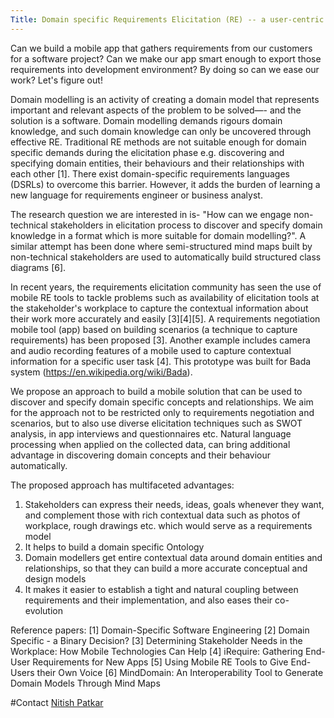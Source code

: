 ```yaml
---
Title: Domain specific Requirements Elicitation (RE) -- a user-centric approach
---
```


Can we build a mobile app that gathers requirements from our customers for a software project? Can we make our app smart enough to export those requirements into development environment? By doing so can we ease our work? Let's figure out! 

Domain modelling is an activity of creating a domain model that represents important and relevant aspects of the problem to be solved&mdash;- and the solution is a software. Domain modelling demands rigours domain knowledge, and such domain knowledge can only be uncovered through effective RE. Traditional RE methods are not suitable enough for domain specific demands during the elicitation phase e.g. discovering and specifying domain entities, their behaviours and their relationships with each other [1]. There exist domain-specific requirements languages (DSRLs) to overcome this barrier. However, it adds the burden of learning a new language for requirements engineer or business analyst.

The research question we are interested in is- "How can we engage non-technical stakeholders in elicitation process to discover and specify domain knowledge in a format which is more suitable for domain modelling?". A similar attempt has been done where semi-structured mind maps built by non-technical stakeholders are used to automatically build structured class diagrams [6].


In recent years, the requirements elicitation community has seen the use of mobile RE tools to tackle problems such as availability of elicitation tools at the stakeholder's workplace to capture the contextual information about their work more accurately and easily [3][4][5].  A requirements negotiation mobile tool (app) based on building scenarios (a technique to capture requirements) has been proposed [3]. Another example includes camera and audio recording features of a mobile used to capture contextual information for a specific user task [4]. This prototype was built for Bada system (https://en.wikipedia.org/wiki/Bada).


We propose an approach to build a mobile solution that can be used to discover and specify domain specific concepts and relationships. We aim for the approach not to be restricted only to requirements negotiation and scenarios, but to also use diverse elicitation techniques such as SWOT analysis, in app interviews and questionnaires etc. Natural language processing when applied on the collected data, can bring additional advantage in discovering domain concepts and their behaviour automatically.


The proposed approach has multifaceted advantages:
1. Stakeholders can express their needs, ideas, goals whenever they want, and complement those with rich contextual data such as photos of workplace, rough drawings etc. which would serve as a requirements model
2. It helps to build a domain specific Ontology
3. Domain modellers get entire contextual data around domain entities and relationships, so that they can build a more accurate conceptual and design models
4. It makes it easier to establish a tight and natural coupling between requirements and their implementation, and also eases their co-evolution

Reference papers:
[1] Domain-Specific Software Engineering
[2] Domain Specific - a Binary Decision?
[3] Determining Stakeholder Needs in the Workplace: How Mobile Technologies Can Help
[4] iRequire: Gathering End-User Requirements for New Apps
[5] Using Mobile RE Tools to Give End-Users their Own Voice
[6] MindDomain: An Interoperability Tool to Generate Domain Models Through Mind Maps

#Contact
[Nitish Patkar](%base_url%/staff/NitishPatkar)
